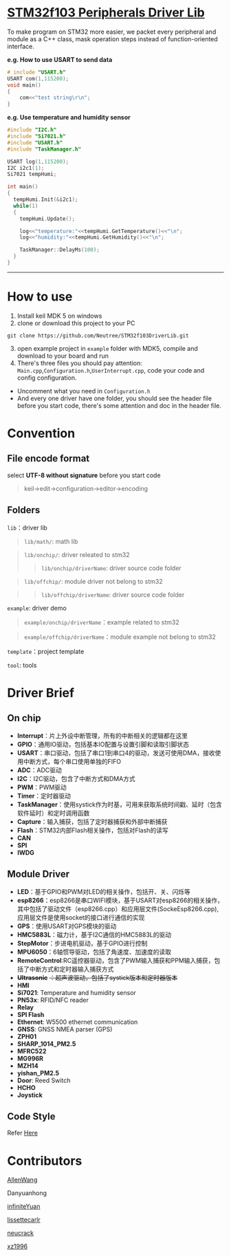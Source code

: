 [STM32f103 Peripherals Driver Lib](https://github.com/Neutree/STM32f103DriverLib)
======

To make program on STM32 more easier, we packet every peripheral and module as a C++ class, mask operation steps instead of function-oriented interface.

**e.g. How to use USART to send data**

```cpp
# include "USART.h"
USART com(1,115200);
void main()
{
    com<<"test string\r\n";
}
```


**e.g. Use temperature and humidity sensor**

```cpp
#include "I2C.h"
#include "Si7021.h"
#include "USART.h"
#include "TaskManager.h"

USART log(1,115200);
I2C i2c1(1);
Si7021 tempHumi;

int main()
{
  tempHumi.Init(&i2c1);
  while(1)
  {
    tempHumi.Update();

    log<<"temperature:"<<tempHumi.GetTemperature()<<"\n";
    log<<"humidity:"<<tempHumi.GetHumidity()<<"\n";

    TaskManager::DelayMs(100);
  }
}
```

---------------------
# How to use

1. Install keil MDK 5 on windows
2. clone or download this project to your PC
```
git clone https://github.com/Neutree/STM32f103DriverLib.git
```
3. open example project in `example` folder with MDK5, compile and download to your board and run
4. There's three files you should pay attention: `Main.cpp`,`Configuration.h`,`UserInterrupt.cpp`, code your code and config configuration.
  * Uncomment what you need in `Configuration.h`
  * And every one driver have one folder, you should see the header file before you start code, there's some attention and doc in the header file.

# Convention

## File encode format

select **UTF-8 without signature** before you start code

> keil->edit->configuration->editor->encoding
 
## Folders

`lib`：driver lib
> `lib/math/`: math lib

> `lib/onchip/`: driver releated to stm32
>> `lib/onchip/driverName`: driver source code folder


> `lib/offchip/`: module driver not belong to stm32

>> `lib/offchip/driverName`: driver source code folder

`example`: driver demo
> `example/onchip/driverName`：example related to stm32

> `example/offchip/driverName`：module example not belong to stm32

`template`：project template

`tool`: tools

# Driver Brief

## On chip
* **Interrupt**：片上外设中断管理，所有的中断相关的逻辑都在这里
* **GPIO**：通用IO驱动，包括基本IO配置与设置引脚和读取引脚状态
* **USART**：串口驱动，包括了串口1到串口4的驱动，发送可使用DMA，接收使用中断方式，每个串口使用单独的FIFO
* **ADC**：ADC驱动
* **I2C**：I2C驱动，包含了中断方式和DMA方式
* **PWM**：PWM驱动
* **Timer**：定时器驱动
* **TaskManager**：使用systick作为时基，可用来获取系统时间戳、延时（包含软件延时）和定时调用函数
* **Capture**：输入捕获，包括了定时器捕获和外部中断捕获
* **Flash**：STM32内部Flash相关操作，包括对Flash的读写
* **CAN**
* **SPI**
* **IWDG**


## Module Driver
* **LED**：基于GPIO和PWM对LED的相关操作，包括开、关、闪烁等
* **esp8266**：esp8266是串口WIFI模块，基于USART对esp8266的相关操作，其中包括了驱动文件（esp8266.cpp）和应用层文件(SockeEsp8266.cpp),应用层文件是使用socket的接口进行通信的实现
* **GPS**：使用USART对GPS模块的驱动
* **HMC5883L**：磁力计，基于I2C通信的HMC5883L的驱动
* **StepMotor**：步进电机驱动，基于GPIO进行控制
* **MPU6050**：6轴惯导驱动，包括了角速度、加速度的读取
* **RemoteControl**:RC遥控器驱动，包含了PWM输入捕获和PPM输入捕获，包括了中断方式和定时器输入捕获方式
* **~~Ultrasonic~~** ~~：超声波驱动，包括了systick版本和定时器版本~~
* **HMI**
* **Si7021**: Temperature and humidity sensor
* **PN53x**: RFID/NFC reader
* **Relay**
* **SPI Flash**
* **Ethernet**: W5500 ethernet communication
* **GNSS**: GNSS NMEA parser (GPS)
* **ZPH01**
* **SHARP_1014_PM2.5**
* **MFRC522**
* **MG996R**
* **MZH14**
* **yishan_PM2.5**
* **Door**: Reed Switch
* **HCHO**
* **Joystick**



## Code Style
Refer [Here](https://github.com/neutree/simple-code-conventions)

# Contributors

[AllenWang](https://github.com/afshare)

Danyuanhong

[infiniteYuan](https://github.com/InfiniteYuan1)

[lissettecarlr](https://github.com/lissettecarlr)

[neucrack](http://neucrack.com)

[xz1996](https://github.com/xz1996)

